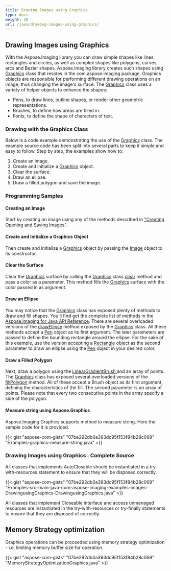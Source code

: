 ```yaml
---
title: Drawing Images using Graphics
type: docs
weight: 20
url: /java/drawing-images-using-graphics/
---
```


## **Drawing Images using Graphics**
With the Aspose.Imaging library you can draw simple shapes like lines, rectangles and circles, as well as complex shapes like polygons, curves, arcs and Bezier shapes. Aspose.Imaging library creates such shapes using [Graphics](https://apireference.aspose.com/imaging/java/com.aspose.imaging/Graphics) class that resides in the com.aspose.imaging package. Graphics objects are responsible for performing different drawing operations on an image, thus changing the image's surface. The [Graphics](https://apireference.aspose.com/imaging/java/com.aspose.imaging/Graphics) class uses a variety of helper objects to enhance the shapes:

- Pens, to draw lines, outline shapes, or render other geometric representations.
- Brushes, to define how areas are filled in.
- Fonts, to define the shape of characters of text.
### **Drawing with the Graphics Class**
Below is a code example demonstrating the use of the [Graphics](https://apireference.aspose.com/imaging/java/com.aspose.imaging/Graphics) class. The example source code has been split into several parts to keep it simple and easy to follow. Step by step, the examples show how to:

1. Create an image.
1. Create and initialize a [Graphics](https://apireference.aspose.com/imaging/java/com.aspose.imaging/Graphics) object.
1. Clear the surface.
1. Draw an ellipse.
1. Draw a filled polygon and save the image.
### **Programming Samples**
#### **Creating an Image**
Start by creating an image using any of the methods described in ["Creating Opening and Saving Images"](/imaging/java/creating-opening-and-saving-images/).

#### **Create and Initialize a Graphics Object**
Then create and initialize a [Graphics](https://apireference.aspose.com/imaging/java/com.aspose.imaging/Graphics) object by passing the [Image](https://apireference.aspose.com/imaging/java/com.aspose.imaging/Image) object to its constructor.

#### **Clear the Surface**
Clear the [Graphics](https://apireference.aspose.com/imaging/java/com.aspose.imaging/Graphics) surface by calling the [Graphics](https://apireference.aspose.com/imaging/java/com.aspose.imaging/Graphics) class [clear](https://apireference.aspose.com/imaging/java/com.aspose.imaging/Graphics#clear-com.aspose.imaging.Color-) method and pass a color as a parameter. This method fills the [Graphics](https://apireference.aspose.com/imaging/java/com.aspose.imaging/Graphics) surface with the color passed in as argument.

#### **Draw an Ellipse**
You may notice that the [Graphics](https://apireference.aspose.com/imaging/java/com.aspose.imaging/Graphics) class has exposed plenty of methods to draw and fill shapes. You'll find get the complete list of methods in the [Aspose.Imaging for Java API Reference](https://apireference.aspose.com/imaging/java). There are several overloaded versions of the [drawEllipse](https://apireference.aspose.com/imaging/java/com.aspose.imaging/Graphics#drawEllipse-com.aspose.imaging.Pen) method exposed by the [Graphics](https://apireference.aspose.com/imaging/java/com.aspose.imaging/Graphics) class. All these methods accept a [Pen](https://apireference.aspose.com/imaging/java/com.aspose.imaging/Pen) object as its first argument. The later parameters are passed to define the bounding rectangle around the ellipse. For the sake of this example, use the version accepting a [Rectangle](https://apireference.aspose.com/imaging/java/com.aspose.imaging/Rectangle) object as the second parameter to draw an ellipse using the [Pen](https://apireference.aspose.com/imaging/java/com.aspose.imaging/Pen) object in your desired color.

#### **Draw a Filled Polygon**
Next, draw a polygon using the [LinearGradientBrush ](https://apireference.aspose.com/imaging/java/com.aspose.imaging.brushes/LinearGradientBrush) and an array of points. The [Graphics](https://apireference.aspose.com/imaging/java/com.aspose.imaging/Graphics) class has exposed several overloaded versions of the [fillPolygon](https://apireference.aspose.com/imaging/java/com.aspose.imaging/Graphics#fillPolygon-com.aspose.imaging.Brush-com.aspose.imaging.Point:A-) method. All of these accept a Brush object as its first argument, defining the characteristics of the fill. The second parameter is an array of points. Please note that every two consecutive points in the array specify a side of the polygon.

#### **Measure string using Aspose.Graphics**
Aspose.Imaging Graphics supports method to measure string. Here the sample code for it is provided.

{{< gist "aspose-com-gists" "07be292db0a393dc95f153f84b28c069" "Examples-graphics-measure-string.java" >}}

### **Drawing Images using Graphics : Complete Source**
All classes that implements AutoClosable should be instantiated in a try-with-resources statement to ensure that they will be disposed correctly.

{{< gist "aspose-com-gists" "07be292db0a393dc95f153f84b28c069" "Examples-src-main-java-com-aspose-imaging-examples-images-DrawingusingGraphics-DrawingusingGraphics.java" >}}

All classes that implement Closeable interface and access unmanaged resources are instantiated in the try-with-resources or try-finally statements to ensure that they are disposed of correctly.

## **Memory Strategy optimization**
Graphics operations can be proceeded using memory strategy optimization - i.e. limiting memory buffer size for operation.

{{< gist "aspose-com-gists" "07be292db0a393dc95f153f84b28c069" "MemoryStrategyOptimizationGraphics.java" >}}
